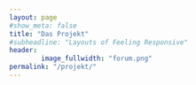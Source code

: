```yaml
---
layout: page
#show_meta: false
title: "Das Projekt"
#subheadline: "Layouts of Feeling Responsive"
header:
        image_fullwidth: "forum.png"
permalink: "/projekt/"
---
```


